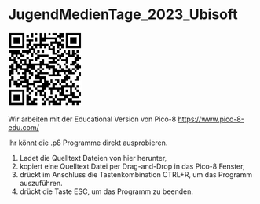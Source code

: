 # JugendMedienTage_2023_Ubisoft
![QR Code zu diesem Github Repository.](QR.PNG)

Wir arbeiten mit der Educational Version von Pico-8
https://www.pico-8-edu.com/

Ihr könnt die .p8 Programme direkt ausprobieren.
1. Ladet die Quelltext Dateien von hier herunter,
2. kopiert eine Quelltext Datei per Drag-and-Drop in das Pico-8 Fenster,
3. drückt im Anschluss die Tastenkombination CTRL+R, um das Programm auszuführen.
4. drückt die Taste ESC, um das Programm zu beenden.
